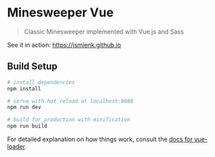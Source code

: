 # Minesweeper Vue

> Classic Minesweeper implemented with Vue.js and Sass

See it in action: https://jsmienk.github.io

## Build Setup

``` bash
# install dependencies
npm install

# serve with hot reload at localhost:8080
npm run dev

# build for production with minification
npm run build
```

For detailed explanation on how things work, consult the [docs for vue-loader](http://vuejs.github.io/vue-loader).

